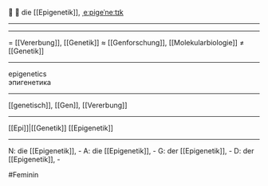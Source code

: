 🧬 🔴 die [[Epigenetik]], [ˌeːpiɡeˈneːtɪk](https://youglish.com/pronounce/Epigenetik/german)

---

---

= [[Vererbung]], [[Genetik]]
≈ [[Genforschung]], [[Molekularbiologie]]
≠ [[Genetik]]

---

epigenetics  
эпигенетика

---

[[genetisch]], [[Gen]], [[Vererbung]]

---

[[Epi]]|[[Genetik]]
[[Epigenetik]]

---

N: die [[Epigenetik]], -
A: die [[Epigenetik]], -
G: der [[Epigenetik]], -
D: der [[Epigenetik]], -

#Feminin
